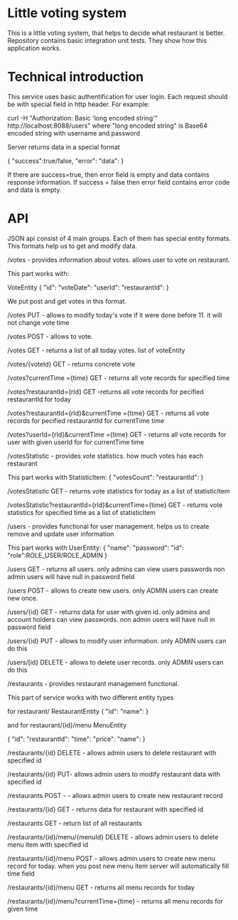 # Little voting system

This is a little voting system, that helps to decide what restaurant is better. Repository contains basic integration unit tests. They show how this application works.

# Technical introduction
This service uses basic authentification for user login. Each request should be with special field in http header. For example:

curl -H "Authorization: Basic 'long encoded string'" http://localhost:8088/users" where "long encoded string"
is Base64 encoded string with username and password

Server returns data in a special format

{
"success":true/false,
"error":<error text here>
"data":<response data>
}

If there are success=true, then error field is empty and data contains response information.
If success = false then error field contains error code and data is empty.

# API

JSON api consist of 4 main groups. Each of them has special entity formats. This formats help us to get and modify data.

/votes   - provides information about votes. allows user to vote on restaurant.

This part works with:

VoteEntity
{
"id":<int>
"voteDate":<long>
"userId":<int>
"restaurantId":<int>
}

We put post and get votes in this format.

/votes PUT - allows to modify today's vote if it were done before 11. it will not change vote time

/votes POST - allows to vote.

/votes GET - returns a list of all today votes. list of voteEntity

/votes/{voteId} GET - returns concrete vote

/votes?currentTime ={time} GET - returns all vote records for specified time

/votes?restaurantId={rId} GET -returns all vote records for pecified restaurantId for today

/votes?restaurantId={rId}&currentTime ={time} GET - returns all vote records for pecified restaurantId for currentTime time

/votes?userId={rId}&currentTime ={time} GET - returns all vote records for user with given userId for for currentTime time

/votesStatistic - provides vote statistics. how much votes has each restaurant


This part works with
StatisticItem:
{
"votesCount":<int>
"restaurantId":<int>
}

/votesStatistic GET - returns vote statistics for today as a list of statisticItem

/votesStatistic?restaurantId={rId}&currentTime={time} GET - returns vote statistics for specified time as a list of statisticItem

/users - provides functional for user management. helps us to create remove and update user information

This part works with
UserEntity:
{
"name":<string>
"password":<string>
"id":<int>
"role":ROLE_USER/ROLE_ADMIN
}


/users GET - returns all users. only admins can view users passwords non admin users will have null in password field

/users POST - allows to create new users. only ADMIN users can create new once.

/users/{id} GET - returns data for user with given id. only admins and account holders can view passwords.
non admin users will have null in password field

/users/{id} PUT - allows to modify user information. only ADMIN users can do this

/users/[id} DELETE - allows to delete user records. only ADMIN users can do this

/restaurants - provides restaurant management functional.

This part of service works with two different entity types

for restaurant/
RestaurantEntity
{
"id":<int>
"name":<string>
}

and for restaurant/{id}/menu
MenuEntity

{
"id":<int>
"restaurantId":<int>
"time":<long>
"price":<int>
"name":<string>
}

/restaurants/{id} DELETE - allows admin users to delete restaurant with specified id

/restaurants/{id} PUT- allows admin users to modify restaurant data with specified id

/restaurants POST - - allows admin users to create new restaurant record

/restaurants/{id} GET - returns data for restaurant with specified id

/restaurants GET - return list of all restaurants


/restaurants/{id}/menu/{menuId} DELETE - allows admin users to delete menu item with specified id

/restaurants/{id}/menu POST - allows admin users to create new menu record for today. when you post new menu item server
will automatically fill time field

/restaurants/{id}/menu GET - returns all menu records for today

/restaurants/{id}/menu?currentTime={time} - returns all menu records for given time


